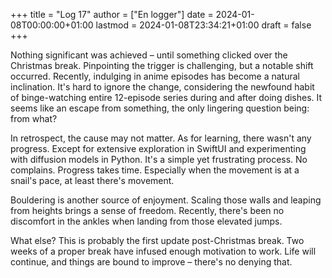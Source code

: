 +++
title = "Log 17"
author = ["En logger"]
date = 2024-01-08T00:00:00+01:00
lastmod = 2024-01-08T23:34:21+01:00
draft = false
+++

Nothing significant was achieved – until something clicked over the Christmas break. Pinpointing the trigger is challenging, but a notable shift occurred. Recently, indulging in anime episodes has become a natural inclination. It's hard to ignore the change, considering the newfound habit of binge-watching entire 12-episode series during and after doing dishes. It seems like an escape from something, the only lingering question being: from what?

In retrospect, the cause may not matter. As for learning, there wasn't any progress. Except for extensive exploration in SwiftUI and experimenting with diffusion models in Python. It's a simple yet frustrating process. No complains. Progress takes time. Especially when the movement is at a snail's pace, at least there's movement.

Bouldering is another source of enjoyment. Scaling those walls and leaping from heights brings a sense of freedom. Recently, there's been no discomfort in the ankles when landing from those elevated jumps.

What else? This is probably the first update post-Christmas break. Two weeks of a proper break have infused enough motivation to work. Life will continue, and things are bound to improve – there's no denying that.
